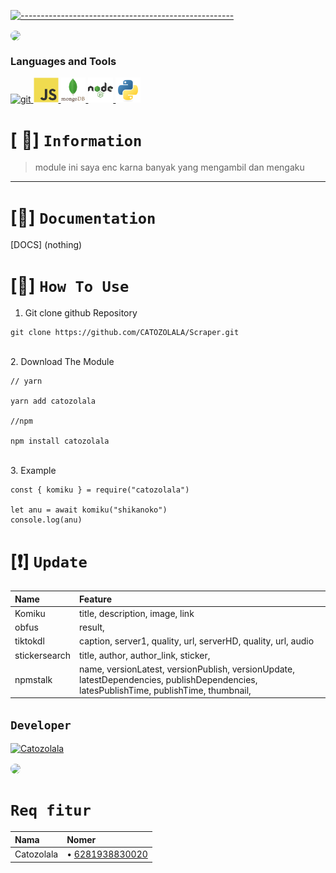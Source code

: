 [![-----------------------------------------------------](https://raw.githubusercontent.com/andreasbm/readme/master/assets/lines/colored.png)](#table-of-contents)

<img align="center" src="https://i.pinimg.com/originals/97/41/f0/9741f0c6151635b29300e6f7656e1644.gif" style="border-radius: 10px;"/>


<h3 align="left">Languages and Tools </h3>

<p align="left"> <a href="https://git-scm.com/" target="_blank" rel="noreferrer"> 
  <img src="https://www.vectorlogo.zone/logos/git-scm/git-scm-icon.svg" alt="git" width="40" height="40"/> 
</a> 
  <a href="https://developer.mozilla.org/en-US/docs/Web/JavaScript" target="_blank" rel="noreferrer"> 
    <img src="https://raw.githubusercontent.com/devicons/devicon/master/icons/javascript/javascript-original.svg" alt="javascript" width="40" height="40"/> 
  </a> 
  <a href="https://www.mongodb.com/" target="_blank" rel="noreferrer"> 
    <img src="https://raw.githubusercontent.com/devicons/devicon/master/icons/mongodb/mongodb-original-wordmark.svg" alt="mongodb" width="40" height="40"/> 
  </a> 
  <a href="https://nodejs.org" target="_blank" rel="noreferrer"> 
    <img src="https://raw.githubusercontent.com/devicons/devicon/master/icons/nodejs/nodejs-original-wordmark.svg" alt="nodejs" width="40" height="40"/> 
  </a> 
  <a href="https://www.python.org" target="_blank" rel="noreferrer"> 
    <img src="https://raw.githubusercontent.com/devicons/devicon/master/icons/python/python-original.svg" alt="python" width="40" height="40"/> 
  </a> 
</p>
</p>


# [ 🚩] `Information`
> module ini saya enc karna banyak yang mengambil dan mengaku
_______________________

# [📑] `Documentation`
[DOCS] (nothing)

# [🧲] `How To Use`
1. Git clone github Repository
```
git clone https://github.com/CATOZOLALA/Scraper.git
```
<br>
2. Download The Module 

```
// yarn

yarn add catozolala

//npm

npm install catozolala
```

<br>
3. Example 

```
const { komiku } = require("catozolala")

let anu = await komiku("shikanoko")
console.log(anu)
```


# [❗] `Update`


| Name     |             Feature              |
|:---------|:---------------------------------|
| Komiku   | title, description, image, link  |
| obfus    | result,                          |
| tiktokdl | caption, server1, quality, url, serverHD, quality, url, audio |
| stickersearch | title, author, author_link, sticker, |
| npmstalk | name, versionLatest, versionPublish, versionUpdate, latestDependencies, publishDependencies, latesPublishTime, publishTime, thumbnail,


## `Developer`
[![Catozolala](https://github.com/CATOZOLALA.png?size=100)](https://github.com/CATOZOLALA)

<img align="center" src="https://i.ibb.co.com/k2x78wh/anime-characters-of-girls-frontline-3f2gt7tzkvo6npke.jpg" style="border-radius: 10px;"/>


# `Req fitur`
| Nama | Nomer |
|:-----|:------|
| Catozolala | • [6281938830020](https://wa.me/6281938830020) |